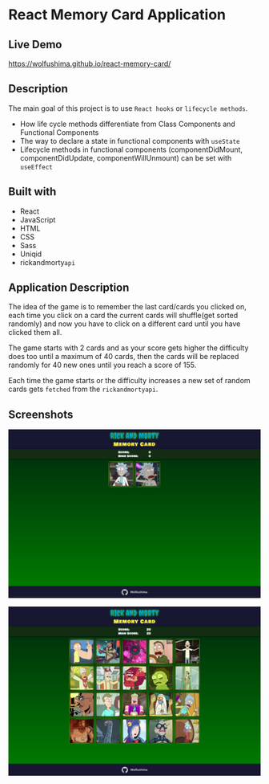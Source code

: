 # React Memory Card Application

## Live Demo

https://wolfushima.github.io/react-memory-card/

## Description

The main goal of this project is to use `React hooks` or `lifecycle methods`.

- How life cycle methods differentiate from Class Components and Functional Components
- The way to declare a state in functional components with `useState`
- Lifecycle methods in functional components (componentDidMount, componentDidUpdate, componentWillUnmount) can be set with `useEffect`

## Built with

- React
- JavaScript
- HTML
- CSS
- Sass
- Uniqid
- rickandmorty`api`

## Application Description

The idea of the game is to remember the last card/cards you clicked on, each time you click on a card the current cards will shuffle(get sorted randomly) and now you have to click on a different card until you have clicked them all.

The game starts with 2 cards and as your score gets higher the difficulty does too until a maximum of 40 cards, then the cards will be replaced randomly for 40 new ones until you reach a score of 155.

Each time the game starts or the difficulty increases a new set of random cards gets `fetched` from the `rickandmortyapi`.

## Screenshots

<kbd><img src="./readme-assets/website-screenshot-1.png"></kbd>

<kbd><img src="./readme-assets/website-screenshot-2.png"></kbd>
